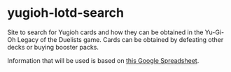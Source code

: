 # yugioh-lotd-search
Site to search for Yugioh cards and how they can be obtained in the Yu-Gi-Oh Legacy of the Duelists game. 
Cards can be obtained by defeating other decks or buying booster packs.

Information that will be used is based on [this Google Spreadsheet](https://docs.google.com/spreadsheets/d/1TazmJLQpekOuWDdxEoun2FPH0Xgh1tiPJdTfioBnj3E).
